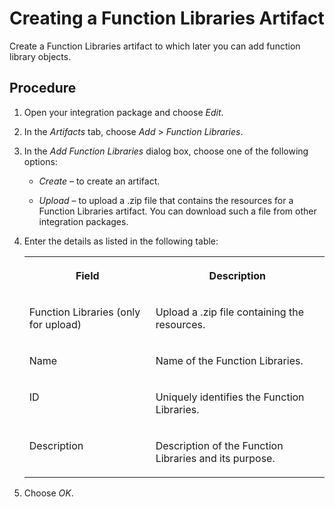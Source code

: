 <!-- loio950b8970d3ec4327abca2516d2370fad -->

# Creating a Function Libraries Artifact

Create a Function Libraries artifact to which later you can add function library objects.



<a name="loio950b8970d3ec4327abca2516d2370fad__steps_pfg_g15_4xb"/>

## Procedure

1.  Open your integration package and choose *Edit*.

2.  In the *Artifacts* tab, choose *Add* \> *Function Libraries*.

3.  In the *Add Function Libraries* dialog box, choose one of the following options:

    -   *Create* – to create an artifact.

    -   *Upload* – to upload a .zip file that contains the resources for a Function Libraries artifact. You can download such a file from other integration packages.


4.  Enter the details as listed in the following table:


    <table>
    <tr>
    <th valign="top">

    Field
    
    </th>
    <th valign="top">

    Description
    
    </th>
    </tr>
    <tr>
    <td valign="top">
    
    Function Libraries \(only for upload\)
    
    </td>
    <td valign="top">
    
    Upload a .zip file containing the resources.
    
    </td>
    </tr>
    <tr>
    <td valign="top">
    
    Name
    
    </td>
    <td valign="top">
    
    Name of the Function Libraries.
    
    </td>
    </tr>
    <tr>
    <td valign="top">
    
    ID
    
    </td>
    <td valign="top">
    
    Uniquely identifies the Function Libraries.
    
    </td>
    </tr>
    <tr>
    <td valign="top">
    
    Description
    
    </td>
    <td valign="top">
    
    Description of the Function Libraries and its purpose.
    
    </td>
    </tr>
    </table>
    
5.  Choose *OK*.


